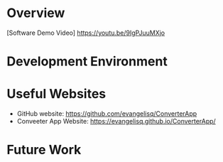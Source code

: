 
# Overview



[Software Demo Video] https://youtu.be/9IgPJuuMXjo

# Development Environment



# Useful Websites



- GitHub website: https://github.com/evangelisq/ConverterApp
- Conveeter App Website: https://evangelisq.github.io/ConverterApp/

# Future Work



